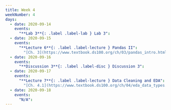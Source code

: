 ```yaml
---
title: Week 4
weekNumber: 4
days:
  - date: 2020-09-14
    events:
      "**Lab 3**{: .label .label-lab } Lab 3":
  - date: 2020-09-15
    events:
      "**Lecture 6**{: .label .label-lecture } Pandas II":
        "[Ch. 3](https://www.textbook.ds100.org/ch/03/pandas_intro.html)"
  - date: 2020-09-16
    events:
      "**Discussion 3**{: .label .label-disc } Discussion 3":
  - date: 2020-09-17
    events:
      "**Lecture 7**{: .label .label-lecture } Data Cleaning and EDA":
        "[Ch. 4.1](https://www.textbook.ds100.org/ch/04/eda_data_types.html), [Ch. 5](https://www.textbook.ds100.org/ch/05/cleaning_intro.html)"
  - date: 2020-09-18
    events:
      "N/A":
---
```

